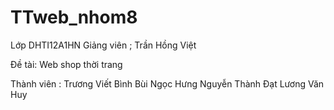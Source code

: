 # TTweb_nhom8

Lớp DHTI12A1HN
Giảng viên ; Trần Hồng Việt

Đề tài: Web shop thời trang

Thành viên : Trương Viết Bình
             Bùi Ngọc Hưng
             Nguyễn Thành Đạt
             Lương Văn Huy
            

             
             

